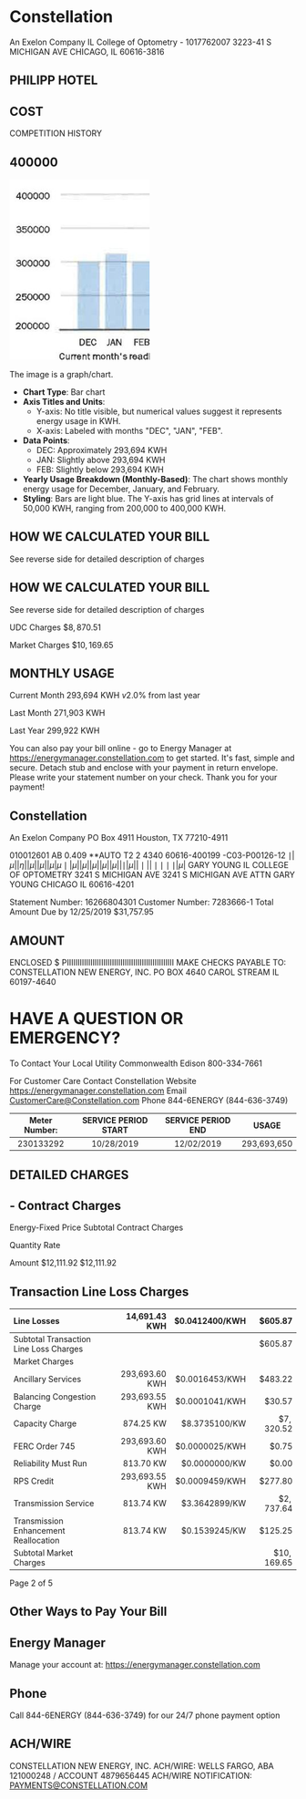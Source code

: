 # Constellation 

An Exelon Company
IL College of Optometry - 1017762007
3223-41 S MICHIGAN AVE
CHICAGO, IL 60616-3816

## PHILIPP HOTEL

## COST

COMPETITION HISTORY

## 400000

![](images/img-0.jpeg)

The image is a graph/chart.

- **Chart Type**: Bar chart
- **Axis Titles and Units**:
  - Y-axis: No title visible, but numerical values suggest it represents energy usage in KWH.
  - X-axis: Labeled with months "DEC", "JAN", "FEB".
- **Data Points**:
  - DEC: Approximately 293,694 KWH
  - JAN: Slightly above 293,694 KWH
  - FEB: Slightly below 293,694 KWH
- **Yearly Usage Breakdown (Monthly-Based)**: The chart shows monthly energy usage for December, January, and February.
- **Styling**: Bars are light blue. The Y-axis has grid lines at intervals of 50,000 KWH, ranging from 200,000 to 400,000 KWH.

## HOW WE CALCULATED YOUR BILL

See reverse side for detailed description of charges

## HOW WE CALCULATED YOUR BILL

See reverse side for detailed description of charges

UDC Charges
$\$ 8,870.51$

Market Charges
$\$ 10,169.65$

## MONTHLY USAGE

Current Month 293,694 KWH
$v 2.0 \%$ from last year

Last Month
271,903
KWH

Last Year
299,922
KWH

You can also pay your bill online - go to Energy Manager at https://energymanager.constellation.com to get started. It's fast, simple and secure.
Detach stub and enclose with your payment in return envelope. Please write your statement number on your check. Thank you for your payment!

## Constellation

An Exelon Company
PO Box 4911
Houston, TX 77210-4911

010012601 AB 0.409 **AUTO T2 2 4340 60616-400199 -C03-P00126-12
$\mid|\mu||\eta||\mu||\mu||\mu| \mu \mid|\mu||\mu||\mu||\mu||\mu||\mid|\mu||\mid||\mid \mid \mid \mid|\mu|$
GARY YOUNG
IL COLLEGE OF OPTOMETRY
3241 S MICHIGAN AVE
3241 S MICHIGAN AVE
ATTN GARY YOUNG
CHICAGO IL 60616-4201

Statement Number: 16266804301
Customer Number: 7283666-1
Total Amount Due by 12/25/2019 \$31,757.95

## AMOUNT

ENCLOSED
$\$$
PIIIIIIIIIIIIIIIIIIIIIIIIIIIIIIIIIIIIIIIIIIIIIIIIII
MAKE CHECKS PAYABLE TO:
CONSTELLATION NEW ENERGY, INC.
PO BOX 4640
CAROL STREAM IL 60197-4640

# HAVE A QUESTION OR EMERGENCY? 

To Contact Your Local Utility
Commonwealth Edison
800-334-7661

For Customer Care Contact Constellation
Website https://energymanager.constellation.com
Email CustomerCare@Constellation.com
Phone 844-6ENERGY (844-636-3749)

| Meter Number: | SERVICE PERIOD START | SERVICE PERIOD END | USAGE |
| :--: | :--: | :--: | :--: |
| 230133292 | 10/28/2019 | 12/02/2019 | 293,693,650 |

## DETAILED CHARGES

## - Contract Charges

Energy-Fixed Price
Subtotal Contract Charges

Quantity
Rate

Amount
$12,111.92
$12,111.92

## Transaction Line Loss Charges

| Line Losses | 14,691.43 KWH | $\$ 0.0412400 / \mathrm{KWH}$ | $\$ 605.87$ |
| :-- | --: | --: | --: |
| Subtotal Transaction Line Loss Charges |  |  | $\$ 605.87$ |
| Market Charges |  |  |  |
| Ancillary Services | 293,693.60 KWH | $\$ 0.0016453 / \mathrm{KWH}$ | $\$ 483.22$ |
| Balancing Congestion Charge | 293,693.55 KWH | $\$ 0.0001041 / \mathrm{KWH}$ | $\$ 30.57$ |
| Capacity Charge | 874.25 KW | $\$ 8.3735100 / \mathrm{KW}$ | $\$ 7,320.52$ |
| FERC Order 745 | 293,693.60 KWH | $\$ 0.0000025 / \mathrm{KWH}$ | $\$ 0.75$ |
| Reliability Must Run | 813.70 KW | $\$ 0.0000000 / \mathrm{KW}$ | $\$ 0.00$ |
| RPS Credit | 293,693.55 KWH | $\$ 0.0009459 / \mathrm{KWH}$ | $\$ 277.80$ |
| Transmission Service | 813.74 KW | $\$ 3.3642899 / \mathrm{KW}$ | $\$ 2,737.64$ |
| Transmission Enhancement Reallocation | 813.74 KW | $\$ 0.1539245 / \mathrm{KW}$ | $\$ 125.25$ |
| Subtotal Market Charges |  |  | $\$ 10,169.65$ |

Page 2 of 5

## Other Ways to Pay Your Bill

## Energy Manager

Manage your account at:
https://energymanager.constellation.com

## Phone

Call 844-6ENERGY (844-636-3749) for our 24/7 phone payment option

## ACH/WIRE

CONSTELLATION NEW ENERGY, INC. ACH/WIRE: WELLS FARGO, ABA 121000248 / ACCOUNT 4879656445
ACH/WIRE NOTIFICATION:
PAYMENTS@CONSTELLATION.COM

